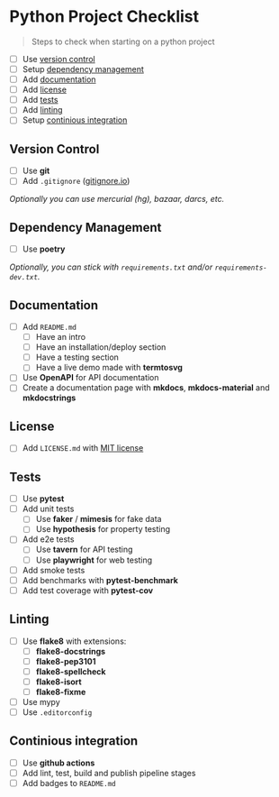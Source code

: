 # Python Project Checklist

> Steps to check when starting on a python project

- [ ] Use [version control](#version-control)
- [ ] Setup [dependency management](#dependency-management)
- [ ] Add [documentation](#documentation)
- [ ] Add [license](#license)
- [ ] Add [tests](#tests)
- [ ] Add [linting](#linting)
- [ ] Setup [continious integration](#continious-integration)

## Version Control

- [ ] Use **git**
- [ ] Add `.gitignore` ([gitignore.io](http://gitignore.io/))

*Optionally you can use mercurial (hg), bazaar, darcs, etc.*

## Dependency Management

- [ ] Use **poetry**

*Optionally, you can stick with `requirements.txt`
and/or `requirements-dev.txt`.*

## Documentation

- [ ] Add `README.md`
  - [ ] Have an intro
  - [ ] Have an installation/deploy section
  - [ ] Have a testing section
  - [ ] Have a live demo made with **termtosvg**
- [ ] Use **OpenAPI** for API documentation
- [ ] Create a documentation page with **mkdocs**, **mkdocs-material** and **mkdocstrings**

## License

- [ ] Add `LICENSE.md` with [MIT license](https://raw.githubusercontent.com/IQAndreas/markdown-licenses/master/mit.md)

## Tests

- [ ] Use **pytest**
- [ ] Add unit tests
  - [ ] Use **faker** / **mimesis** for fake data
  - [ ] Use **hypothesis** for property testing
- [ ] Add e2e tests
  - [ ] Use **tavern** for API testing
  - [ ] Use **playwright** for web testing
- [ ] Add smoke tests
- [ ] Add benchmarks with **pytest-benchmark**
- [ ] Add test coverage with **pytest-cov**

## Linting

- [ ] Use **flake8** with extensions:
  - [ ] **flake8-docstrings**
  - [ ] **flake8-pep3101**
  - [ ] **flake8-spellcheck**
  - [ ] **flake8-isort**
  - [ ] **flake8-fixme**
- [ ] Use mypy
- [ ] Use `.editorconfig`

## Continious integration

- [ ] Use **github actions**
- [ ] Add lint, test, build and publish pipeline stages
- [ ] Add badges to `README.md`
